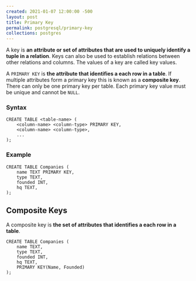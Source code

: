 ```yaml
---
created: 2021-01-07 12:00:00 -500
layout: post
title: Primary Key
permalink: postgresql/primary-key
collections: postgres
---
```


A key is **an attribute or set of attributes that are used to uniquely identify a tuple in a relation**.
Keys can also be used to establish relations between other relations and columns. 
The values of a key are called key values.

A ```PRIMARY KEY``` is **the attribute that identifies a each row in a table**.
If multiple attributes form a primary key this is known as a **composite key**. 
There can only be one primary key per table. Each primary key value must be unique and cannot be ```NULL```.

### Syntax

```https
CREATE TABLE <table-name> (
    <column-name> <column-type> PRIMARY KEY,
    <column-name> <column-type>,
    ...
);
```

### Example

```https
CREATE TABLE Companies (
    name TEXT PRIMARY KEY,
    type TEXT,
    founded INT,
    hq TEXT,
);
```

<h2 id="composite-key">Composite Keys</h2>

A composite key is **the set of attributes that identifies a each row in a table**.

```https
CREATE TABLE Companies (
    name TEXT,
    type TEXT,
    founded INT,
    hq TEXT,
    PRIMARY KEY(Name, Founded)
);
```
